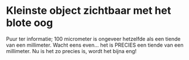 # Kleinste object zichtbaar met het blote oog

Puur ter informatie; 100 micrometer is ongeveer hetzelfde als een tiende van een
millimeter. Wacht eens even... het is PRECIES een tiende van een millimeter. Nu
is het zo precies is, wordt het bijna eng!

